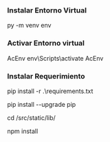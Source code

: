 ### Instalar Entorno Virtual
 py -m venv env
### Activar Entorno virtual
AcEnv env\Scripts\activate
AcEnv
### Instalar Requerimiento
pip install -r .\requirements.txt

pip install --upgrade pip

cd /src/static/lib/

npm install
